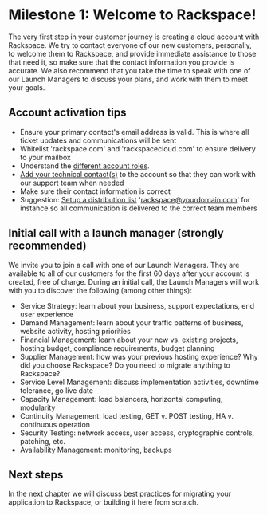 

# Milestone 1: Welcome to Rackspace!

The very first step in your customer journey is creating a cloud account with Rackspace. We try to contact everyone of our new customers, personally, to welcome them to Rackspace, and provide immediate assistance to those that need it, so make sure that the contact information you provide is accurate. We also recommend that you take the time to speak with one of our Launch Managers to discuss your plans, and work with them to meet your goals.

## Account activation tips

* Ensure your primary contact's email address is valid. This is where all ticket updates and communications will be sent
* Whitelist 'rackspace.com' and 'rackspacecloud.com' to ensure delivery to your mailbox
* Understand the [different account roles](https://community.rackspace.com/general/f/34/t/59).
* [Add your technical contact(s)](http://www.rackspace.com/knowledge_center/article/managing-role-based-access-control-rbac) to the account so that they can work with our support team when needed
* Make sure their contact information is correct
* Suggestion: [Setup a distribution list](https://community.rackspace.com/general/f/34/t/56) 'rackspace@yourdomain.com' for instance so all communication  is delivered to the correct team members

## Initial call with a launch manager (strongly recommended)

We invite you to join a call with one of our Launch Managers. They are available to all of our customers for the first 60 days after your account is created, free of charge. During an initial call, the Launch Managers will work with you to discover the following (among other things):

* Service Strategy: learn about your business, support expectations, end user experience
* Demand Management: learn about your traffic patterns of business, website activity, hosting priorities
* Financial Management: learn about your new vs. existing projects, hosting budget, compliance requirements, budget planning
* Supplier Management: how was your previous hosting experience? Why did you choose Rackspace?  Do you need to migrate anything to Rackspace?
* Service Level Management: discuss implementation activities, downtime tolerance, go live date
* Capacity Management: load balancers, horizontal computing, modularity
* Continuity Management: load testing, GET v. POST testing, HA v. continuous operation
* Security Testing: network access, user access, cryptographic controls, patching, etc.
* Availability Management: monitoring, backups

## Next steps

In the next chapter we will discuss best practices for migrating your application to Rackspace, or building it here from scratch.
